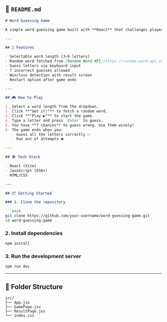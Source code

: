 ## 📄 `README.md`

```markdown
# Word Guessing Game

A simple word guessing game built with **React** that challenges players to guess a random word one letter at a time.

---

## 🚀 Features

- Selectable word length (3–9 letters)
- Random word fetched from [Random Word API](https://random-word-api.vercel.app/)
- Guess letters via keyboard input
- 7 incorrect guesses allowed
- Win/loss detection with result screen
- Restart option after game ends

---

## 🎮 How to Play

1. Select a word length from the dropdown.
2. Click **"Get it!"** to fetch a random word.
3. Click **"Play ▶"** to start the game.
4. Type a letter and press `Enter` to guess.
5. You have **7 chances** to guess wrong. Use them wisely!
6. The game ends when you:
   - Guess all the letters correctly ✅
   - Run out of attempts ❌

---

## 🛠 Tech Stack

- React (Vite)
- JavaScript (ES6+)
- HTML/CSS

---

## 📦 Getting Started

### 1. Clone the repository

```bash
git clone https://github.com/your-username/word-guessing-game.git
cd word-guessing-game
```

### 2. Install dependencies

```bash
npm install
```

### 3. Run the development server

```bash
npm run dev
```

---

## 📁 Folder Structure

```
src/
├── App.jsx
├── GamePage.jsx
├── ResultPage.jsx
└── index.css
```
